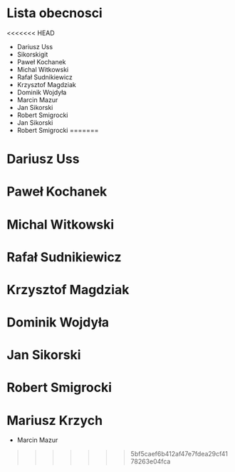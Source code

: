 # Lista obecnosci
<<<<<<< HEAD

* Dariusz Uss
*  Sikorskigit
* Paweł Kochanek
* Michal Witkowski
* Rafał Sudnikiewicz
* Krzysztof Magdziak
* Dominik Wojdyła
* Marcin Mazur
* Jan Sikorski
* Robert Smigrocki
* Jan Sikorski
* Robert Smigrocki
=======
# Dariusz Uss
# Paweł Kochanek
# Michal Witkowski
# Rafał Sudnikiewicz
# Krzysztof Magdziak
# Dominik Wojdyła
# Jan Sikorski
# Robert Smigrocki
# Mariusz Krzych
* Marcin Mazur
>>>>>>> 5bf5caef6b412af47e7fdea29cf4178263e04fca


